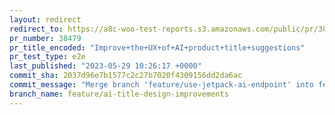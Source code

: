 ```yaml
---
layout: redirect
redirect_to: https://a8c-woo-test-reports.s3.amazonaws.com/public/pr/38479/e2e/index.html
pr_number: 38479
pr_title_encoded: "Improve+the+UX+of+AI+product+title+suggestions"
pr_test_type: e2e
last_published: "2023-05-29 10:26:17 +0000"
commit_sha: 2037d96e7b1577c2c27b7020f4309156dd2da6ac
commit_message: "Merge branch 'feature/use-jetpack-ai-endpoint' into feature/ai-title-…"
branch_name: feature/ai-title-design-improvements
---
```

